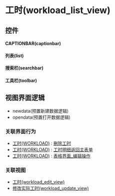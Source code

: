 # 工时(workload_list_view)  <!-- {docsify-ignore-all} -->




## 控件
#### CAPTIONBAR(captionbar)

#### 列表(list)

#### 搜索栏(searchbar)

#### 工具栏(toolbar)


## 视图界面逻辑
  * newdata(预置新建数据逻辑)
  * opendata(预置打开数据逻辑)


### 关联界面行为
  * [工时(WORKLOAD)](module/Base/workload) : [删除工时](module/Base/workload#界面行为)
  * [工时(WORKLOAD)](module/Base/workload) : [工时明细返回主表单](module/Base/workload#界面行为)
  * [工时(WORKLOAD)](module/Base/workload) : [表格界面_编辑操作](module/Base/workload#界面行为)

### 关联视图
  * [工时(workload_edit_view)](app/view/workload_edit_view)
  * [修改实际工时(workload_update_view)](app/view/workload_update_view)

<script>
 const { createApp } = Vue
  createApp({
    data() {
      return {

      }
    }
  }).use(ElementPlus).mount('#app')
</script>